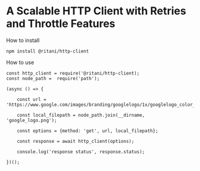 # A Scalable HTTP Client with Retries and Throttle Features

How to install

    npm install @ritani/http-client

How to use

    const http_client = require('@ritani/http-client);
    const node_path =  require('path');

    (async () => {

        const url = 'https://www.google.com/images/branding/googlelogo/1x/googlelogo_color_272x92dp.png';

        const local_filepath = node_path.join(__dirname, 'google_logo.png');

        const options = {method: 'get', url, local_filepath};

        const response = await http_client(options);
        
        console.log('response status', response.status);
        
    })();